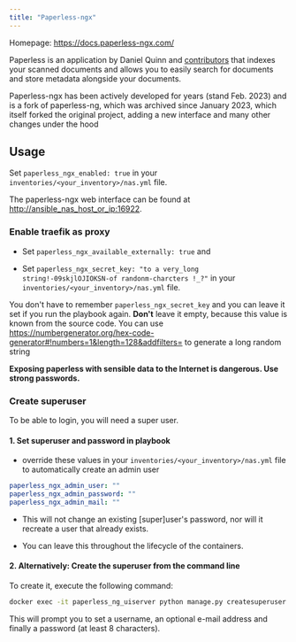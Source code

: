 ```yaml
---
title: "Paperless-ngx"
---
```


Homepage: <https://docs.paperless-ngx.com/>

Paperless is an application by Daniel Quinn and [contributors](https://github.com/paperless-ngx/paperless-ngx/graphs/contributors) that indexes your scanned documents and allows you to easily search for documents and store metadata alongside your documents.

Paperless-ngx has been actively developed for years (stand Feb. 2023) and is a fork of paperless-ng, which was archived since January 2023, which itself forked the original project, adding a new interface and many other changes under the hood

## Usage

Set `paperless_ngx_enabled: true` in your `inventories/<your_inventory>/nas.yml` file.

The paperless-ngx web interface can be found at <http://ansible_nas_host_or_ip:16922>.

### Enable traefik as proxy

- Set `paperless_ngx_available_externally: true` and

- Set `paperless_ngx_secret_key: "to a very_long  string!-09skjlOJIOKSN-of randonm-charcters !_?"`
in your `inventories/<your_inventory>/nas.yml` file.

You don't have to remember `paperless_ngx_secret_key` and you can leave it set if you run the playbook again. **Don't** leave it empty, because this value is known from the source code. You can use <https://numbergenerator.org/hex-code-generator#!numbers=1&length=128&addfilters=> to generate a long random string

**Exposing paperless with sensible data to the Internet is dangerous. Use strong passwords.**

### Create superuser

To be able to login, you will need a super user.

#### 1. Set superuser and password in playbook

- override these values in your `inventories/<your_inventory>/nas.yml` file to automatically create an admin user

```yml
paperless_ngx_admin_user: ""
paperless_ngx_admin_password: ""
paperless_ngx_admin_mail: ""
```

- This will not change an existing [super]user's password, nor will it recreate a user that already exists.

- You can leave this throughout the lifecycle of the containers.

#### 2. Alternatively: Create the superuser from the command line

To create it, execute the following command:

```bash
docker exec -it paperless_ng_uiserver python manage.py createsuperuser
```

This will prompt you to set a username, an optional e-mail address and finally a password (at least 8 characters).
